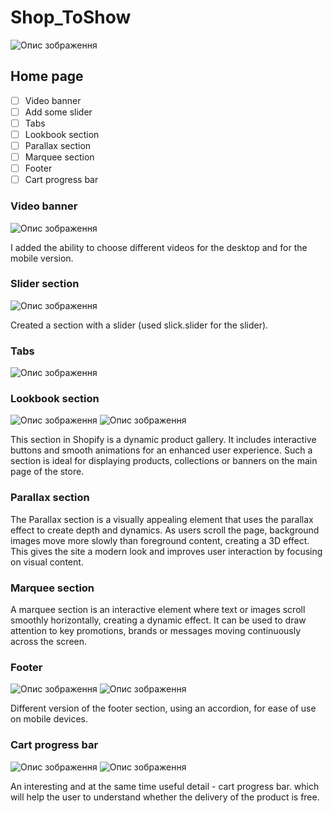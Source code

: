 # Shop_ToShow

![Опис зображення](https://github.com/Ivasska/Shop_ToShow/raw/main/images/smartmockups.jpg)



## Home page

 - [ ] Video banner
 - [ ] Add some slider
 - [ ] Tabs
 - [ ] Lookbook section
 - [ ] Parallax section
 - [ ] Marquee section
 - [ ] Footer
 - [ ] Cart progress bar

### Video banner
![Опис зображення](https://github.com/Ivasska/Shop_ToShow/raw/main/images/smartmockups_m1nur6c9.jpg)

I added the ability to choose different videos for the desktop and for the mobile version.

### Slider section
![Опис зображення](https://github.com/Ivasska/Shop_ToShow/raw/main/images/slider-section.png)

Created a section with a slider (used slick.slider for the slider).

### Tabs
![Опис зображення](https://github.com/Ivasska/Shop_ToShow/raw/main/images/tabs-section.png)

### Lookbook section
![Опис зображення](https://github.com/Ivasska/Shop_ToShow/raw/main/images/desc-lookbook.png)
![Опис зображення](https://github.com/Ivasska/Shop_ToShow/raw/main/images/mobile-lookbook.png)

This section in Shopify is a dynamic product gallery. It includes interactive buttons and smooth animations for an enhanced user experience. Such a section is ideal for displaying products, collections or banners on the main page of the store.

### Parallax section

The Parallax section is a visually appealing element that uses the parallax effect to create depth and dynamics. As users scroll the page, background images move more slowly than foreground content, creating a 3D effect. This gives the site a modern look and improves user interaction by focusing on visual content.

### Marquee section

A marquee section is an interactive element where text or images scroll smoothly horizontally, creating a dynamic effect. It can be used to draw attention to key promotions, brands or messages moving continuously across the screen.

### Footer
![Опис зображення](https://github.com/Ivasska/Shop_ToShow/raw/main/images/desc-footer.png)
![Опис зображення](https://github.com/Ivasska/Shop_ToShow/raw/main/images/mobile-footer.png)

Different version of the footer section, using an accordion, for ease of use on mobile devices.

### Cart progress bar
![Опис зображення](https://github.com/Ivasska/Shop_ToShow/raw/main/images/cart-progress-bar2.png)
![Опис зображення](https://github.com/Ivasska/Shop_ToShow/raw/main/images/cart-progress-bar.png)

An interesting and at the same time useful detail - cart progress bar. which will help the user to understand whether the delivery of the product is free.
